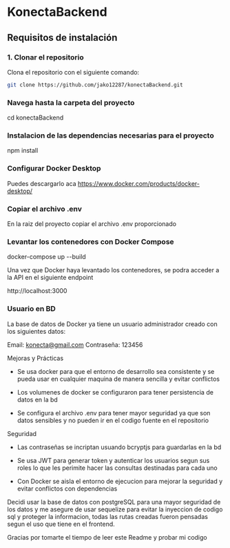 # KonectaBackend

## Requisitos de instalación

### 1. Clonar el repositorio

Clona el repositorio con el siguiente comando:

```bash
git clone https://github.com/jako12287/konectaBackend.git

```
### Navega hasta la carpeta del proyecto

cd konectaBackend

### Instalacion de las dependencias necesarias para el proyecto

npm install

### Configurar Docker Desktop
Puedes descargarlo aca https://www.docker.com/products/docker-desktop/

### Copiar el archivo .env

En la raiz del proyecto copiar el archivo .env proporcionado 

### Levantar los contenedores con Docker Compose

docker-compose up --build

Una vez que Docker haya levantado los contenedores, se podra acceder a la API en el siguiente endpoint

http://localhost:3000


### Usuario en BD

La base de datos de Docker ya tiene un usuario administrador creado con los siguientes datos:

Email: konecta@gmail.com
Contraseña: 123456

Mejoras y Prácticas

* Se usa docker para que el entorno de desarrollo sea consistente y se pueda usar en cualquier maquina de manera sencilla y evitar conflictos

* Los volumenes de docker se configuraron para tener persistencia de datos en la bd

* Se configura el archivo .env para tener mayor seguridad ya que son datos sensibles y no pueden ir en el codigo fuente en el repositorio


Seguridad

* Las contraseñas se incriptan usuando bcryptjs para guardarlas en la bd

* Se usa JWT para generar token y autenticar los usuarios segun sus roles lo que les perimite hacer las consultas destinadas para cada uno

* Con Docker se aisla el entorno de ejecucion para mejorar la seguridad y evitar conflictos con dependencias


Decidi usar la base de datos con postgreSQL para una mayor seguridad de los datos y me asegure de usar sequelize para evitar la inyeccion de codigo sql y proteger la informacion, todas las rutas creadas fueron pensadas segun el uso que tiene en el frontend.

Gracias por tomarte el tiempo de leer este Readme y probar mi codigo 